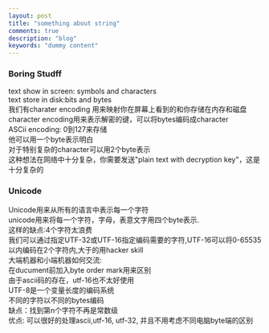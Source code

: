 ```yaml
---
layout: post
title: "something about string"
comments: true
description: "blog"
keywords: "dummy content"
---
```


### Boring Studff
text show in screen: symbols and characters<br/>
text store in disk:bits and bytes<br/>
我们有charater encoding 用来映射你在屏幕上看到的和你存储在内存和磁盘<br/>
character encoding用来表示解密的键，可以将bytes编码成character<br/>
ASCii encoding: 0到127来存储<br/>
他可以用一个byte表示明白<br/>
对于特别复杂的character可以用2个byte表示<br/>
这种想法在网络中十分复杂，你需要发送"plain text with decryption key"，这是十分复杂的<br/>
###  Unicode
Unicode用来从所有的语言中表示每一个字符<br/>
unicode用来将每一个字符，字母，表意文字用四个byte表示.<br/>
这样的缺点:4个字符太浪费<br/>
我们可以通过指定UTF-32或UTF-16指定编码需要的字符,UTF-16可以将0-65535以内编码在2个字符内,大于的用hacker skill<br/>
大端机器和小端机器如何交流:<br/>
在ducument前加入byte order mark用来区别<br/>
由于ascii码的存在，utf-16也不太好使用<br/>
UTF-8是一个变量长度的编码系统<br/>
不同的字符以不同的bytes编码<br/>
缺点：找到第n个字符不再是常数级<br/>
优点: 可以很好的处理ascii,utf-16, utf-32, 并且不用考虑不同电脑byte端的区别<br/>